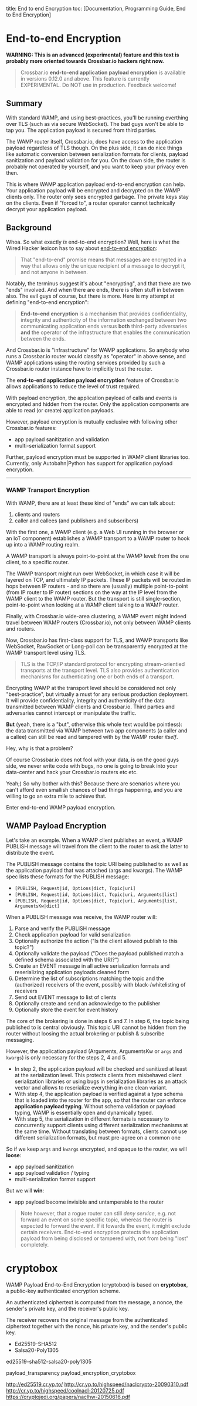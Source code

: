 title: End to end Encryption
toc: [Documentation, Programming Guide, End to End Encryption]

# End-to-end Encryption

**WARNING: This is an advanced (experimental) feature and this text is probably more oriented towards Crossbar.io hackers right now.**

> Crossbar.io **end-to-end application payload encryption** is available in versions 0.12.0 and above. This feature is currently EXPERIMENTAL. Do NOT use in production. Feedback welcome!

## Summary

With standard WAMP, and using best-practices, you'll be running everthing over TLS (such as via secure WebSocket). The bad guys won't be able to tap you. The application payload is secured from third parties.

The WAMP router itself, Crossbar.io, does have access to the application payload regardless of TLS though. On the plus side, it can do nice things like automatic conversion between serialization formats for clients, payload sanitization and payload validation for you. On the down side, the router is probably not operated by yourself, and you want to keep your privacy even then.

This is where WAMP application payload end-to-end encryption can help. Your application payload will be encrypted and decrypted on the WAMP clients only. The router only sees encrypted garbage. The private keys stay on the clients. Even if "forced to", a router operator cannot technically decrypt your application payload.


## Background

Whoa. So what exactly *is* end-to-end encryption? Well, here is what the Wired Hacker lexicon has to say about [end-to-end encryption](http://www.wired.com/2014/11/hacker-lexicon-end-to-end-encryption/):

> That "end-to-end" promise means that messages are encrypted in a way that allows only the unique recipient of a message to decrypt it, and not anyone in between.

Notably, the terminus suggest it's about "encrypting", and that there are two "ends" involved. And when there are ends, there is often stuff in between also. The evil guys of course, but there is more. Here is my attempt at defining "end-to-end encryption":

> **End-to-end encryption** is a mechanism that provides confidentiality, integrity and authenticity of the information exchanged between two communicating application ends versus **both** third-party adversaries **and** the operator of the infrastructure that enables the communication between the ends.

And Crossbar.io is "infrastructure" for WAMP applications. So anybody who runs a Crossbar.io router would classify as "operator" in above sense, and WAMP applications using the routing services provided by such a Crossbar.io router instance have to implicitly trust the router.

The **end-to-end application payload encryption** feature of Crossbar.io allows applications to reduce the level of trust required.

With payload encryption, the application payload of calls and events is encrypted and hidden from the router. Only the application components are able to read (or create) application payloads.

However, payload encryption is mutually exclusive with following other Crossbar.io features:

* app payload sanitization and validation
* multi-serialization format support

Further, payload encryption must be supported in WAMP client libraries too. Currently, only Autobahn|Python has support for application payload encryption.

---

### WAMP Transport Encryption

With WAMP, there are at least these kind of "ends" we can talk about:

1. clients and routers
2. caller and callees (and publishers and subscribers)

With the first one, a WAMP client (e.g. a Web UI running in the browser or an IoT component) establishes a WAMP transport to a WAMP router to hook up into a WAMP routing realm.

A WAMP transport is always point-to-point at the WAMP level: from the one client, to a specific router.

The WAMP transport might run over WebSocket, in which case it will be layered on TCP, and ultimately IP packets. These IP packets will be routed in hops between IP routers - and so there are (usually) multiple point-to-point (from IP router to IP router) sections on the way at the IP level from the WAMP client to the WAMP router. But the transport is still single-section, point-to-point when looking at a WAMP client talking to a WAMP router.

Finally, with Crossbar.io wide-area clustering, a WAMP event might indeed travel between WAMP routers (Crossbar.io), not only between WAMP clients and routers.

Now, Crossbar.io has first-class support for TLS, and WAMP transports like WebSocket, RawSocket or Long-poll can be transparently encrypted at the WAMP transport level using TLS.

> TLS is the TCP/IP standard protocol for encrypting stream-orientied transports at the transport level. TLS also provides authentication mechanisms for authenticating one or both ends of a transport.

Encrypting WAMP at the transport level should be considered not only "best-practice", but virtually a must for any serious production deployment. It will provide confidentiality, integrity and authenticity of the data transmitted between WAMP clients and Crossbar.io. Third parties and adversaries cannot intercept or manipulate the traffic.

**But** (yeah, there is a "but", otherwise this whole text would be pointless): the data transmitted via WAMP between two app components (a caller and a callee) can still be read and tampered with by the WAMP router *itself*.

Hey, why is that a problem?

Of course Crossbar.io does not fool with your data, is on the good guys side, we never write code with bugs, no one is going to break into your data-center and hack your Crossbar.io routers etc etc.

Yeah;) So why bother with this? Because there are scenarios where you can't afford even smallish chances of bad things happening, and you are willing to go an extra mile to achieve that.

Enter end-to-end WAMP payload encryption.


## WAMP Payload Encryption

Let's take an example. When a WAMP client publishes an event, a WAMP PUBLISH message will travel from the client to the router to ask the latter to distribute the event.

The PUBLISH message contains the topic URI being published to as well as the application payload that was attached (args and kwargs). The WAMP spec lists these formats for the PUBLISH message:

* `[PUBLISH, Request|id, Options|dict, Topic|uri]`
* `[PUBLISH, Request|id, Options|dict, Topic|uri, Arguments|list]`
* `[PUBLISH, Request|id, Options|dict, Topic|uri, Arguments|list, ArgumentsKw|dict]`

When a PUBLISH message was receive, the WAMP router will:

1. Parse and verify the PUBLISH message
2. Check application payload for valid serialization
3. Optionally authorize the action ("Is the client allowed publish to this topic?")
4. Optionally validate the payload ("Does the payload published match a defined schema associated with the URI?")
5. Create an EVENT message in all active serialization formats and reserializing application payloads cleaned form
6. Determine the list of subscriptions matching the topic and the (authorized) receivers of the event, possibly with black-/whitelisting of receivers
7. Send out EVENT message to list of clients
8. Optionally create and send an acknowledge to the publisher
9. Optionally store the event for event history

The core of the brokering is done in steps 6 and 7. In step 6, the topic being published to is central obviously. This topic URI cannot be hidden from the router without loosing the actual brokering or publish & subscribe messaging.

However, the application payload (Arguments, ArgumentsKw or `args` and `kwargs`) is only necessary for the steps 2, 4 and 5.

* In step 2, the application payload will be checked and sanitized at least at the serialization level. This protects clients from misbehaved client serialization libraries or using bugs in serialization libraries as an attack vector and allows to reserialize everything in one clean variant.
* With step 4, the application payload is verified against a type schema that is loaded into the router for the app, so that the router can enforce **application payload typing**. Without schema validation or payload typing, WAMP is essentially open and dynamically typed.
* With step 5, the serialization in different formats is necessary to concurrently support clients using different serialization mechanisms at the same time. Without translating between formats, clients cannot use different serialization formats, but must pre-agree on a common one

So if we keep `args` and `kwargs` encrypted, and opaque to the router, we will **loose**:

* app payload sanitization
* app payload validation / typing
* multi-serialization format support

But we will **win**:

* app payload become invisible and untamperable to the router

> Note however, that a rogue router can still *deny service*, e.g. not forward an event on some specific topic, whereas the router is expected to forward the event. If it fowards the event, it might exclude certain receivers. End-to-end encryption protects the application payload from being disclosed or tampered with, not from being "lost" completely.


# cryptobox

WAMP Payload End-to-End Encryption (cryptobox) is based on **cryptobox**, a public-key authenticated encryption scheme.

An authenticated ciphertext is computed from the message, a nonce, the sender's private key, and the receiver's public key.

The receiver recovers the original message from the authenticated ciphertext together with the nonce, his private key, and the sender's public key.

* Ed25519-SHA512
* Salsa20-Poly1305

ed25519-sha512-salsa20-poly1305

payload_transparency
payload_encryption_cryptobox

http://ed25519.cr.yp.to/
http://cr.yp.to/highspeed/naclcrypto-20090310.pdf
http://cr.yp.to/highspeed/coolnacl-20120725.pdf
https://cryptojedi.org/papers/naclhw-20150616.pdf
